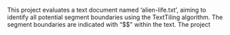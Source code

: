 This project evaluates a text document named ‘alien-life.txt’, aiming to identify all potential segment boundaries using the TextTiling algorithm. The segment boundaries are indicated with “$$” within the text. The project